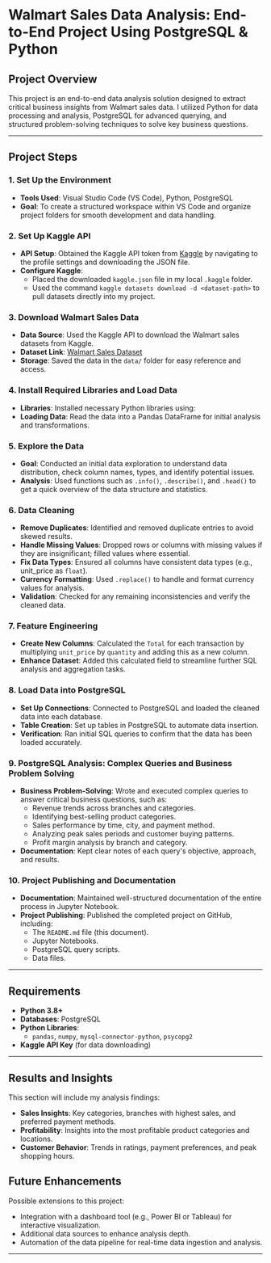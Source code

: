 # Walmart Sales Data Analysis: End-to-End Project Using PostgreSQL & Python

## Project Overview



This project is an end-to-end data analysis solution designed to extract critical business insights from Walmart sales data. I utilized Python for data processing and analysis, PostgreSQL for advanced querying, and structured problem-solving techniques to solve key business questions. 

---

## Project Steps

### 1. Set Up the Environment
   - **Tools Used**: Visual Studio Code (VS Code), Python, PostgreSQL
   - **Goal**: To create a structured workspace within VS Code and organize project folders for smooth development and data handling.

### 2. Set Up Kaggle API
   - **API Setup**: Obtained the Kaggle API token from [Kaggle](https://www.kaggle.com/) by navigating to the profile settings and downloading the JSON file.
   - **Configure Kaggle**: 
      - Placed the downloaded `kaggle.json` file in my local `.kaggle` folder.
      - Used the command `kaggle datasets download -d <dataset-path>` to pull datasets directly into my project.

### 3. Download Walmart Sales Data
   - **Data Source**: Used the Kaggle API to download the Walmart sales datasets from Kaggle.
   - **Dataset Link**: [Walmart Sales Dataset](https://www.kaggle.com/najir0123/walmart-10k-sales-datasets)
   - **Storage**: Saved the data in the `data/` folder for easy reference and access.

### 4. Install Required Libraries and Load Data
   - **Libraries**: Installed necessary Python libraries using:
   - **Loading Data**: Read the data into a Pandas DataFrame for initial analysis and transformations.

### 5. Explore the Data
   - **Goal**: Conducted an initial data exploration to understand data distribution, check column names, types, and identify potential issues.
   - **Analysis**: Used functions such as `.info()`, `.describe()`, and `.head()` to get a quick overview of the data structure and statistics.

### 6. Data Cleaning
   - **Remove Duplicates**: Identified and removed duplicate entries to avoid skewed results.
   - **Handle Missing Values**: Dropped rows or columns with missing values if they are insignificant; filled values where essential.
   - **Fix Data Types**: Ensured all columns have consistent data types (e.g., unit_price as `float`).
   - **Currency Formatting**: Used `.replace()` to handle and format currency values for analysis.
   - **Validation**: Checked for any remaining inconsistencies and verify the cleaned data.

### 7. Feature Engineering
   - **Create New Columns**: Calculated the `Total` for each transaction by multiplying `unit_price` by `quantity` and adding this as a new column.
   - **Enhance Dataset**: Added this calculated field to streamline further SQL analysis and aggregation tasks.

### 8. Load Data into PostgreSQL
   - **Set Up Connections**: Connected to PostgreSQL and loaded the cleaned data into each database.
   - **Table Creation**: Set up tables in PostgreSQL to automate data insertion.
   - **Verification**: Ran initial SQL queries to confirm that the data has been loaded accurately.

### 9. PostgreSQL Analysis: Complex Queries and Business Problem Solving
   - **Business Problem-Solving**: Wrote and executed complex queries to answer critical business questions, such as:
     - Revenue trends across branches and categories.
     - Identifying best-selling product categories.
     - Sales performance by time, city, and payment method.
     - Analyzing peak sales periods and customer buying patterns.
     - Profit margin analysis by branch and category.
   - **Documentation**: Kept clear notes of each query's objective, approach, and results.

### 10. Project Publishing and Documentation
   - **Documentation**: Maintained well-structured documentation of the entire process in Jupyter Notebook.
   - **Project Publishing**: Published the completed project on GitHub, including:
     - The `README.md` file (this document).
     - Jupyter Notebooks.
     - PostgreSQL query scripts.
     - Data files. 

---

## Requirements

- **Python 3.8+**
- **Databases**: PostgreSQL
- **Python Libraries**:
  - `pandas`, `numpy`, `mysql-connector-python`, `psycopg2`
- **Kaggle API Key** (for data downloading)


---


## Results and Insights

This section will include my analysis findings:
- **Sales Insights**: Key categories, branches with highest sales, and preferred payment methods.
- **Profitability**: Insights into the most profitable product categories and locations.
- **Customer Behavior**: Trends in ratings, payment preferences, and peak shopping hours.

## Future Enhancements

Possible extensions to this project:
- Integration with a dashboard tool (e.g., Power BI or Tableau) for interactive visualization.
- Additional data sources to enhance analysis depth.
- Automation of the data pipeline for real-time data ingestion and analysis.

---


